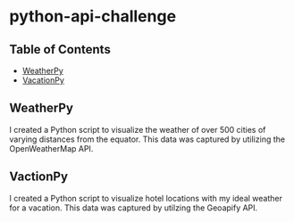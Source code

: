 # python-api-challenge

## Table of Contents

- [WeatherPy](#weatherpy)
- [VacationPy](#vactionpy)

## WeatherPy
I created a Python script to visualize the weather of over 500 cities of varying distances from the equator. This data was captured by utilizing the OpenWeatherMap API.

## VactionPy
I created a Python script to visualize hotel locations with my ideal weather for a vacation. This data was captured by utilzing the Geoapify API.
